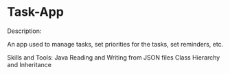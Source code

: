 # Task-App

Description:

An app used to manage tasks, set priorities for the tasks, set reminders, etc.

Skills and Tools:
Java
Reading and Writing from JSON files
Class Hierarchy and Inheritance


